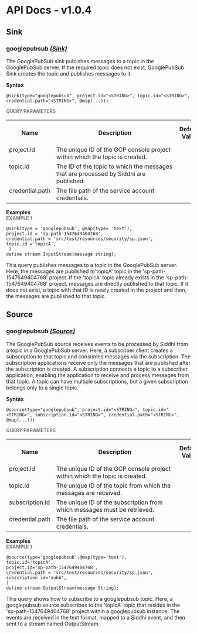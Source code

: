 # API Docs - v1.0.4

## Sink

### googlepubsub *<a target="_blank" href="https://siddhi.io/en/v4.x/docs/query-guide/#sink">(Sink)</a>*

<p style="word-wrap: break-word">The GooglePubSub sink publishes messages to a topic in the GooglePubSub server. If the required topic does not exist, GooglePubSub Sink creates the topic and publishes messages to it.</p>

<span id="syntax" class="md-typeset" style="display: block; font-weight: bold;">Syntax</span>
```
@sink(type="googlepubsub", project.id="<STRING>", topic.id="<STRING>", credential.path="<STRING>", @map(...)))
```

<span id="query-parameters" class="md-typeset" style="display: block; color: rgba(0, 0, 0, 0.54); font-size: 12.8px; font-weight: bold;">QUERY PARAMETERS</span>
<table>
    <tr>
        <th>Name</th>
        <th style="min-width: 20em">Description</th>
        <th>Default Value</th>
        <th>Possible Data Types</th>
        <th>Optional</th>
        <th>Dynamic</th>
    </tr>
    <tr>
        <td style="vertical-align: top">project.id</td>
        <td style="vertical-align: top; word-wrap: break-word">The unique ID of the GCP console project within which the topic is created.</td>
        <td style="vertical-align: top"></td>
        <td style="vertical-align: top">STRING</td>
        <td style="vertical-align: top">No</td>
        <td style="vertical-align: top">No</td>
    </tr>
    <tr>
        <td style="vertical-align: top">topic.id</td>
        <td style="vertical-align: top; word-wrap: break-word">The ID of the topic to which the messages that are processed by Siddhi are published. </td>
        <td style="vertical-align: top"></td>
        <td style="vertical-align: top">STRING</td>
        <td style="vertical-align: top">No</td>
        <td style="vertical-align: top">No</td>
    </tr>
    <tr>
        <td style="vertical-align: top">credential.path</td>
        <td style="vertical-align: top; word-wrap: break-word">The file path of the service account credentials.</td>
        <td style="vertical-align: top"></td>
        <td style="vertical-align: top">STRING</td>
        <td style="vertical-align: top">No</td>
        <td style="vertical-align: top">No</td>
    </tr>
</table>

<span id="examples" class="md-typeset" style="display: block; font-weight: bold;">Examples</span>
<span id="example-1" class="md-typeset" style="display: block; color: rgba(0, 0, 0, 0.54); font-size: 12.8px; font-weight: bold;">EXAMPLE 1</span>
```
@sink(type = 'googlepubsub', @map(type= 'text'),
project.id = 'sp-path-1547649404768', 
credential.path = 'src/test/resources/security/sp.json',
topic.id ='topicA',
 )
define stream InputStream(message string);
```
<p style="word-wrap: break-word">This query publishes messages to a topic in the GooglePubSub server. Here, the messages are published to'topicA' topic in the 'sp-path-1547649404768' project. If the 'topicA' topic already exists in the 'sp-path-1547649404768' project, messages are directly published to that topic. If it does not exist, a topic with that ID is newly created in the project and then, the messages are published to that topic.</p>

## Source

### googlepubsub *<a target="_blank" href="https://siddhi.io/en/v4.x/docs/query-guide/#source">(Source)</a>*

<p style="word-wrap: break-word">The GooglePubSub source receives events to be processed by Siddhi from a topic in a GooglePubSub server. Here, a subscriber client creates a subscription to that topic and consumes messages via the subscription. The subscription applications receive only the messages that are published after the subscription is created. A subscription connects a topic to a subscriber application, enabling the application to receive and process messages from that topic. A topic can have multiple subscriptions, but a given subscription belongs only to a single topic.</p>

<span id="syntax" class="md-typeset" style="display: block; font-weight: bold;">Syntax</span>
```
@source(type="googlepubsub", project.id="<STRING>", topic.id="<STRING>", subscription.id="<STRING>", credential.path="<STRING>", @map(...)))
```

<span id="query-parameters" class="md-typeset" style="display: block; color: rgba(0, 0, 0, 0.54); font-size: 12.8px; font-weight: bold;">QUERY PARAMETERS</span>
<table>
    <tr>
        <th>Name</th>
        <th style="min-width: 20em">Description</th>
        <th>Default Value</th>
        <th>Possible Data Types</th>
        <th>Optional</th>
        <th>Dynamic</th>
    </tr>
    <tr>
        <td style="vertical-align: top">project.id</td>
        <td style="vertical-align: top; word-wrap: break-word">The unique ID of the GCP console project within which the topic is created.</td>
        <td style="vertical-align: top"></td>
        <td style="vertical-align: top">STRING</td>
        <td style="vertical-align: top">No</td>
        <td style="vertical-align: top">No</td>
    </tr>
    <tr>
        <td style="vertical-align: top">topic.id</td>
        <td style="vertical-align: top; word-wrap: break-word">The unique ID of the topic from which the messages are received.</td>
        <td style="vertical-align: top"></td>
        <td style="vertical-align: top">STRING</td>
        <td style="vertical-align: top">No</td>
        <td style="vertical-align: top">No</td>
    </tr>
    <tr>
        <td style="vertical-align: top">subscription.id</td>
        <td style="vertical-align: top; word-wrap: break-word">The unique ID of the subscription from which messages must be retrieved.</td>
        <td style="vertical-align: top"></td>
        <td style="vertical-align: top">STRING</td>
        <td style="vertical-align: top">No</td>
        <td style="vertical-align: top">No</td>
    </tr>
    <tr>
        <td style="vertical-align: top">credential.path</td>
        <td style="vertical-align: top; word-wrap: break-word">The file path of the service account credentials.</td>
        <td style="vertical-align: top"></td>
        <td style="vertical-align: top">STRING</td>
        <td style="vertical-align: top">No</td>
        <td style="vertical-align: top">No</td>
    </tr>
</table>

<span id="examples" class="md-typeset" style="display: block; font-weight: bold;">Examples</span>
<span id="example-1" class="md-typeset" style="display: block; color: rgba(0, 0, 0, 0.54); font-size: 12.8px; font-weight: bold;">EXAMPLE 1</span>
```
@source(type='googlepubsub',@map(type='text'),
topic.id='topicA',
project.id='sp-path-1547649404768',
credential.path = 'src/test/resources/security/sp.json',
subscription.id='subA',
)
define stream OutputStream(message String);
```
<p style="word-wrap: break-word">This query shows how to subscribe to a googlepubsub topic. Here, a googlepubsub source subscribes to the 'topicA' topic that resides in the 'sp-path-1547649404768' project within a googlepubsub instance. The events are received in the text format, mapped to a Siddhi event, and then sent to a stream named OutputStream.</p>

